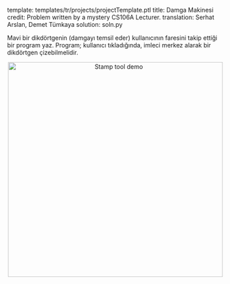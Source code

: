 template: templates/tr/projects/projectTemplate.ptl
title: Damga Makinesi
credit: Problem written by a mystery CS106A Lecturer.
translation: Serhat Arslan, Demet Tümkaya
solution: soln.py

Mavi bir dikdörtgenin (damgayı temsil eder) kullanıcının faresini takip ettiği bir program yaz. Program; kullanıcı tıkladığında, imleci merkez alarak bir dikdörtgen çizebilmelidir.

<center>
  <img style="width:500px"
          alt = "Stamp tool demo"
          src="{{pathToRoot}}img/projects/stampTool/demo.png">
</center>

